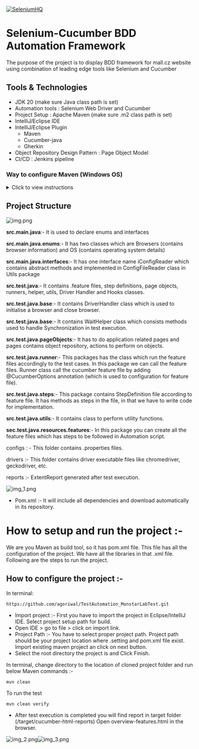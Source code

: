 [![SeleniumHQ](http://www.seleniumhq.org/images/big-logo.png)](http://www.seleniumhq.org/)
# Selenium-Cucumber BDD Automation Framework

The purpose of the project is to display BDD framework for mall.cz website using combination of leading edge tools like Selenium and Cucumber

## Tools & Technologies

* JDK 20 (make sure Java class path is set)
* Automation tools : Selenium Web Driver and Cucumber
* Project Setup : Apache Maven (make sure .m2 class path is set)
* IntelliJ/Eclipse IDE
* IntelliJ/Eclipse Plugin
    * Maven
    * Cucumber-java
    * Gherkin
* Object Repository Design Pattern : Page Object Model
* CI/CD : Jenkins pipeline

### Way to configure Maven (Windows OS)
<details>
  <summary>Click to view instructions</summary>

1. Download Maven .zip file for Windows from [here](https://maven.apache.org/download.cgi)
2. Extract the .zip folder to default location which is C:\Program Files
3. Go to Environment Variables in System properties Advanced tab
4. Create new MAVEN_HOME variable and point it to folder where maven is in Program Files in C:\
5. In System variable find PATH click on edit button. In "Edit environment variable" dialog click on new button and add Maven bin (%MAVEN_HOME%\bin) to PATH, click on OK button and save the changes
6. To verify Maven is installed, type:
```
mvn --version
```
</details>

## Project Structure

![img.png](img.png)

**src.main.java**:- It is used to declare enums and interfaces

**src.main.java.enums**:- It has two classes which are Browsers (contains browser information) and OS (contains operating system details)

**src.main.java.interfaces**:- It has one interface name iConfigReader which contains abstract methods and implemented in ConfigFileReader class in Utils package

**src.test.java**:- It contains .feature files, step definitions, page objects, runners, helper, utils, Driver Handler and Hooks classes.

**src.test.java.base**:- It contains DriverHandler class which is used to initialise a browser and close browser.

**src.test.java.base**:- It contains WaitHelper class which consists methods used to handle Synchronization in test execution.

**src.test.java.pageObjects**:- It has to do application related pages and pages contains object repository, actions to perform on objects.

**src.test.java.runner**:- This packages has the class which run the feature files accordingly to the test cases. In this package we can call the feature files.
                           Runner class call the cucumber feature file by adding @CucumberOptions annotation (which is used to configuration for feature file).

**src.test.java.steps**:- This package contains StepDefinition file according to feature file. It has methods as steps in the file, in that we have to write code for implementation.

**src.test.java.utils**:- It contains class to perform utility functions.

**sec.test.java.resources.features**:- In this package you can create all the feature files which has steps to be followed in Automation script.

configs : - This folder contains .properties files.

drivers :- This folder contains driver executable files like chromedriver, geckodriver, etc.

reports :- ExtentReport generated after test execution.

![img_1.png](img_1.png)

* Pom.xml :- It will include all dependencies and download automatically in its repository.

# How to setup and run the project :-
We are you Maven as build tool, so it has pom.xml file. This file has all the configuration of the project. We have all the libraries in that .xml file. Following are the steps to run the project.

## How to configure the project :-
In terminal:
```
https://github.com/agoriwal/TestAutomation_MonstarLabTest.git
```

* Import project :- First you have to import the project in Eclipse/IntelliJ IDE. Select project setup path for build.
* Open IDE > go to file > click on import link.
* Project Path :- You have to select proper project path. Project path should be your project location where .setting and pom.xml file exist. Import existing maven project an click on next button.
* Select the root directory the project is and Click Finish.

In terminal, change directory to the location of cloned project folder and run below Maven commands :-

```
mvn clean
```
To run the test
```
mvn clean verify
```
* After test execution is completed you will find report in target folder (/target/cucumber-html-reports)
    Open overview-features.html in the browser.

![img_2.png](img_2.png)![img_3.png](img_3.png)


